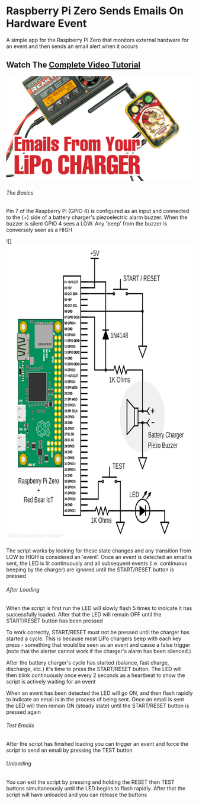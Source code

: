 # Raspberry Pi Zero Sends Emails On Hardware Event
A simple app for the Raspberry Pi Zero that monitors external hardware for an event and then sends an email alert when it occurs 

## Watch The [Complete Video Tutorial](https://youtu.be/7OaZsSdVpSQ)

![](images/mintymailer_yt_thumbnail_1200x675.jpg)

###### The Basics

Pin 7 of the Raspberry Pi (GPIO 4) is configured as an input and connected to the (+) side of a battery charger's
piezoelectric alarm buzzer.  When the buzzer is silent GPIO 4 sees a LOW. Any 'beep' from the buzzer is conversely
seen as a HIGH

![]<img src="images/diagram800x800.png" width="800" height="800">

The script works by looking for these state changes and any transition from LOW to HIGH is considered
an 'event'.  Once an event is detected an email is sent, the LED is lit continuously and all subsequent events (i.e.
continuous beeping by the charger) are ignored until the START/RESET button is pressed

###### After Loading

When the script is first run the LED will slowly flash 5 times to indicate it has successfully loaded.  After that the
LED will remain OFF until the START/RESET button has been pressed

To work correctly, START/RESET must not be pressed until the charger has started a cycle.  This is because most LiPo
chargers beep with each key press - something that would be seen as an event and cause a false trigger (note that the
alerter cannot work if the charger's alarm has been silenced.)

After the battery charger's cycle has started (balance, fast charge, discharge, etc.) it's time to press the START/RESET
button.  The LED will then blink continuously once every 2 seconds as a heartbeat to show the script is actively waiting for
an event

When an event has been detected the LED will go ON, and then flash rapidly to indicate an email is in the process of
being sent.  Once an email is sent the LED will then remain ON (steady state) until the START/RESET button is pressed again

###### Test Emails

After the script has finished loading you can trigger an event and force the script to send an email by pressing the TEST button

###### Unloading

You can exit the script by pressing and holding the RESET then TEST buttons simultaneously until the LED begins to flash rapidly.
After that the script will have unloaded and you can release the buttons
